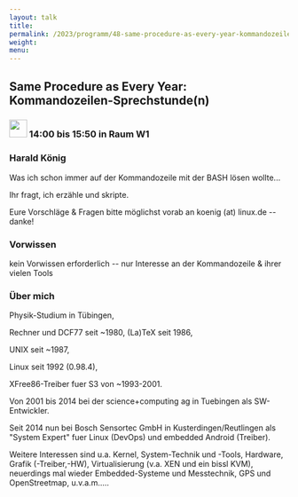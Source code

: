 ```yaml
---
layout: talk
title:
permalink: /2023/programm/48-same-procedure-as-every-year-kommandozeilen-sprechstunde-n-/
weight:
menu:
---
```

## Same Procedure as Every Year: Kommandozeilen-Sprechstunde(n)

### <img height = "32" src="../../../images/workshop.svg"> 14:00 bis 15:50 in Raum W1

### Harald König

Was ich schon immer auf der Kommandozeile mit der BASH lösen wollte...  
Ihr fragt, ich erzähle und skripte.  

Eure Vorschläge & Fragen bitte möglichst vorab an koenig (at) linux.de -- danke!

### Vorwissen

kein Vorwissen erforderlich -- nur Interesse an der Kommandozeile & ihrer vielen Tools

### Über mich

Physik-Studium in Tübingen,  
Rechner und DCF77 seit ~1980,
(La)TeX seit 1986,  
UNIX seit ~1987,  
Linux seit 1992 (0.98.4),  
XFree86-Treiber fuer S3 von ~1993-2001.  
Von 2001 bis 2014 bei der science+computing ag in Tuebingen als SW-Entwickler.  
Seit 2014 nun bei Bosch Sensortec GmbH in Kusterdingen/Reutlingen als "System Expert" fuer Linux (DevOps) und embedded Android (Treiber).  

Weitere Interessen sind u.a. Kernel, System-Technik und -Tools, Hardware, Grafik (-Treiber,-HW), Virtualisierung (v.a. XEN und ein bissl KVM), neuerdings mal wieder Embedded-Systeme und Messtechnik, GPS und OpenStreetmap, u.v.a.m.....

